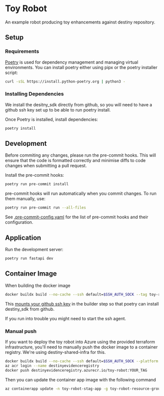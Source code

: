 # Toy Robot

An example robot producing toy enhancements against destiny repository.

## Setup

### Requirements

[Poetry](https://python-poetry.org) is used for dependency management and managing virtual environments. You can install poetry either using pipx or the poetry installer script:

```sh
curl -sSL https://install.python-poetry.org | python3 -
```

### Installing Dependencies

We install the desitny_sdk directly from github, so you will need to have a github ssh key set up to be able to run poetry install.

Once Poetry is installed, install dependencies:

```sh
poetry install
```

## Development

Before commiting any changes, please run the pre-commit hooks. This will ensure that the code is formatted correctly and minimise diffs to code changes when submitting a pull request.

Install the pre-commit hooks:

```sh
poetry run pre-commit install
```

pre-commit hooks will run automatically when you commit changes. To run them manually, use:

```sh
poetry run pre-commit run --all-files
```

See [.pre-commit-config.yaml](.pre-commit-config.yaml) for the list of pre-commit hooks and their configuration.

## Application

Run the development server:

```sh
poetry run fastapi dev
```

## Container Image

When building the docker image

```sh
docker buildx build --no-cache --ssh default=$SSH_AUTH_SOCK --tag toy-robot .
```

This [mounts your github ssh key](https://docs.docker.com/reference/dockerfile/#example-access-to-gitlab) in the builder step so that poetry can install destiny_sdk from github.

If you run into trouble you might need to start the ssh agent.

### Manual push

If you want to deploy the toy robot into Azure using the provided terraform infrastructure, you'll need to manually push the docker image to a container registry. We're using destiny-shared-infra for this.

```sh
docker buildx build --no-cache --ssh default=$SSH_AUTH_SOCK --platform linux/amd64 --tag destinyevidenceregistry.azurecr.io/toy-robot .
az acr login --name destinyevidenceregistry
docker push destinyevidenceregistry.azurecr.io/toy-robot:YOUR_TAG
```

Then you can update the container app image with the following command

```sh
az containerapp update -n toy-robot-stag-app -g toy-robot-resource-group --image destinyevidenceregistry.azurecr.io/toy-robot:latest
```
